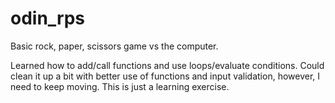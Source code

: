 # odin_rps
Basic rock, paper, scissors game vs the computer.

Learned how to add/call functions and use loops/evaluate conditions. Could clean it up a bit with better use of functions and input validation, however, I need to keep moving. This is just a learning exercise.